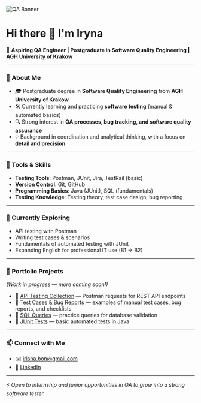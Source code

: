 ![QA Banner](https://images.unsplash.com/photo-1584907797015-7554cd315667?q=80&w=2076&auto=format&fit=crop&ixlib=rb-4.1.0&ixid=M3wxMjA3fDB8MHxwaG90by1wYWdlfHx8fGVufDB8fHx8fA%3D%3D)
# Hi there 👋 I'm Iryna

🎯 **Aspiring QA Engineer | Postgraduate in Software Quality Engineering | AGH University of Krakow**

---

### 🚀 About Me
- 🎓 Postgraduate degree in **Software Quality Engineering** from **AGH University of Krakow**  
- 🛠 Currently learning and practicing **software testing** (manual & automated basics)  
- 🔍 Strong interest in **QA processes, bug tracking, and software quality assurance**  
- 💡 Background in coordination and analytical thinking, with a focus on **detail and precision**  

---

### 🧰 Tools & Skills
- **Testing Tools**: Postman, JUnit, Jira, TestRail (basic)  
- **Version Control**: Git, GitHub  
- **Programming Basics**: Java (JUnit), SQL (fundamentals)  
- **Testing Knowledge**: Testing theory, test case design, bug reporting  

---

### 🌱 Currently Exploring
- API testing with Postman  
- Writing test cases & scenarios  
- Fundamentals of automated testing with JUnit  
- Expanding English for professional IT use (B1 → B2)  

---

### 📂 Portfolio Projects
*(Work in progress — more coming soon!)*  

- 🔗 [API Testing Collection](#) — Postman requests for REST API endpoints  
- 🔗 [Test Cases & Bug Reports](#) — examples of manual test cases, bug reports, and checklists  
- 🔗 [SQL Queries](#) — practice queries for database validation  
- 🔗 [JUnit Tests](#) — basic automated tests in Java  

---

### 📫 Connect with Me
- ✉️ irisha.bon@gmail.com  
- 💼 [LinkedIn](https://www.linkedin.com/in/iryna-bondar-7a4614327)  

---

⚡ *Open to internship and junior opportunities in QA to grow into a strong software tester.*  
